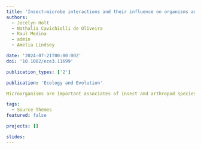 ```yaml
---
title: 'Insect–microbe interactions and their influence on organisms and ecosystems'
authors:
  - Jocelyn Holt
  - Nathalia Cavichiolli de Oliveira
  - Raul Medina
  - admin
  - Amelia Lindsey

date: '2024-07-21T00:00:00Z'
doi: '10.1002/ece3.11699'

publication_types: ['2']

publication: 'Ecology and Evolution'

Microorganisms are important associates of insect and arthropod species. Insect-associated microbes, including bacteria, fungi, and viruses, can drastically impact host physiology, ecology, and fitness, while many microbes still have no known role. Over the past decade, we have increased our knowledge of the taxonomic composition and functional roles of insect-associated microbiomes and viromes. There has been a more recent shift toward examining the complexity of microbial communities, including how they vary in response to different factors (e.g., host genome, microbial strain, environment, and time), and the consequences of this variation for the host and the wider ecological community. We provide an overview of insect–microbe interactions, the variety of associated microbial functions, and the evolutionary ecology of these relationships. We explore the influence of the environment and the interactive effects of insects and their microbiomes across trophic levels. Additionally, we discuss the potential for subsequent synergistic and reciprocal impacts on the associated microbiomes, ecological interactions, and communities. Lastly, we discuss some potential avenues for the future of insect-microbe interactions that include the modification of existing microbial symbionts as well as the construction of synthetic microbial communities.

tags:
  - Source Themes
featured: false

projects: []

slides:
---
```

